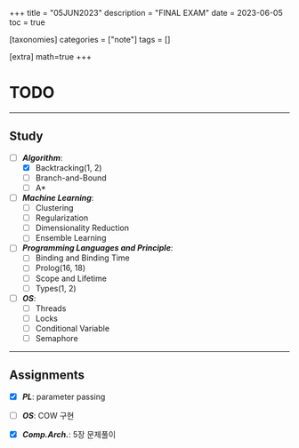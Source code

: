+++
title = "05JUN2023"
description = "FINAL EXAM"
date = 2023-06-05
toc = true

[taxonomies]
categories = ["note"]
tags = []

[extra]
math=true
+++

# TODO

---

## Study 
- [ ] ***Algorithm***: 
  - [x] <txtylw>Backtracking</txtylw>(1, 2)
  - [ ] <txtylw>Branch-and-Bound</txtylw>
  - [ ] <txtylw>A*</txtylw>
- [ ] ***Machine Learning***: 
  - [ ] <txtylw>Clustering</txtylw> 
  - [ ] <txtylw>Regularization</txtylw>
  - [ ] <txtylw>Dimensionality Reduction</txtylw> 
  - [ ] <txtylw>Ensemble Learning</txtylw>
- [ ] ***Programming Languages and Principle***: 
  - [ ] <txtylw>Binding and Binding Time</txtylw> 
  - [ ] <txtylw>Prolog</txtylw>(16, 18)
  - [ ] <txtylw>Scope and Lifetime</txtylw> 
  - [ ] <txtylw>Types</txtylw>(1, 2)
- [ ] ***OS***: 
  - [ ] <txtylw>Threads</txtylw> 
  - [ ] <txtylw>Locks</txtylw> 
  - [ ] <txtylw>Conditional Variable</txtylw>
  - [ ] <txtylw>Semaphore</txtylw>

---

## Assignments
- [x] ***<txtred>PL</txtred>***: parameter passing
- [ ] ***<txtred>OS</txtred>***: COW 구현
- [x] ***<txtred>Comp.Arch.</txtred>***: 5장 문제풀이

